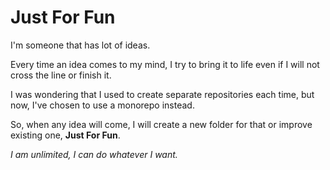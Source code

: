 # Just For Fun


I'm someone that has lot of ideas.

Every time an idea comes to my mind, I try to bring it to life even if I will not cross the line or finish it.

I was wondering that I used to create separate repositories each time, but now, I've chosen to use a monorepo instead.

So, when any idea will come, I will create a new folder for that or improve existing one, **Just For Fun**.

*I am unlimited, I can do whatever I want.*

